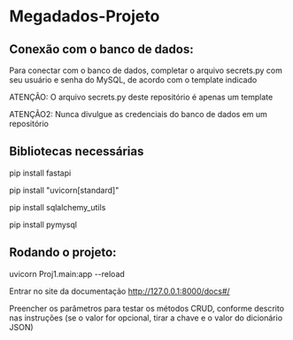 # Megadados-Projeto

## Conexão com o banco de dados:
Para conectar com o banco de dados, completar o arquivo secrets.py com seu usuário e senha do MySQL, de acordo com o template indicado

ATENÇÃO: O arquivo secrets.py deste repositório é apenas um template

ATENÇÃO2: Nunca divulgue as credenciais do banco de dados em um repositório

## Bibliotecas necessárias
pip install fastapi

pip install "uvicorn[standard]"

pip install sqlalchemy_utils

pip install pymysql

## Rodando o projeto:
uvicorn Proj1.main:app --reload

Entrar no site da documentação
http://127.0.0.1:8000/docs#/

Preencher os parâmetros para testar os métodos CRUD, conforme descrito nas instruções (se o valor for opcional, tirar a chave e o valor do dicionário JSON)
